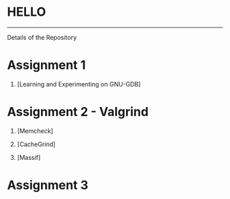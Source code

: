 # HELLO
---
Details of the Repository

# Assignment 1
  1. [Learning and Experimenting on GNU-GDB]

# Assignment 2 - Valgrind
  1. [Memcheck]
      
  2. [CacheGrind]
  3. [Massif]
   
# Assignment 3
 
